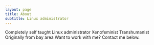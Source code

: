 ```yaml
---
layout: page
title: About
subtitle: Linux administrator
---
```

Completely self taught
Linux administrator
Xenofeminist Transhumanist
Originally from bay area
Want to work with me? Contact me below.
